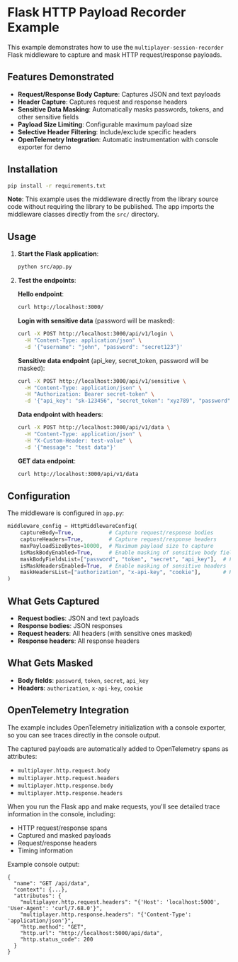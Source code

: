 # Flask HTTP Payload Recorder Example

This example demonstrates how to use the `multiplayer-session-recorder` Flask middleware to capture and mask HTTP request/response payloads.

## Features Demonstrated

- **Request/Response Body Capture**: Captures JSON and text payloads
- **Header Capture**: Captures request and response headers
- **Sensitive Data Masking**: Automatically masks passwords, tokens, and other sensitive fields
- **Payload Size Limiting**: Configurable maximum payload size
- **Selective Header Filtering**: Include/exclude specific headers
- **OpenTelemetry Integration**: Automatic instrumentation with console exporter for demo

## Installation

```bash
pip install -r requirements.txt
```

**Note**: This example uses the middleware directly from the library source code without requiring the library to be published. The app imports the middleware classes directly from the `src/` directory.

## Usage

1. **Start the Flask application**:
   ```bash
   python src/app.py
   ```

2. **Test the endpoints**:

   **Hello endpoint**:
   ```bash
   curl http://localhost:3000/
   ```

   **Login with sensitive data** (password will be masked):
   ```bash
   curl -X POST http://localhost:3000/api/v1/login \
     -H "Content-Type: application/json" \
     -d '{"username": "john", "password": "secret123"}'
   ```

   **Sensitive data endpoint** (api_key, secret_token, password will be masked):
   ```bash
   curl -X POST http://localhost:3000/api/v1/sensitive \
     -H "Content-Type: application/json" \
     -H "Authorization: Bearer secret-token" \
     -d '{"api_key": "sk-123456", "secret_token": "xyz789", "password": "mypass", "public_data": "visible"}'
   ```

   **Data endpoint with headers**:
   ```bash
   curl -X POST http://localhost:3000/api/v1/data \
     -H "Content-Type: application/json" \
     -H "X-Custom-Header: test-value" \
     -d '{"message": "test data"}'
   ```

   **GET data endpoint**:
   ```bash
   curl http://localhost:3000/api/v1/data
   ```

## Configuration

The middleware is configured in `app.py`:

```python
middleware_config = HttpMiddlewareConfig(
    captureBody=True,           # Capture request/response bodies
    captureHeaders=True,        # Capture request/response headers
    maxPayloadSizeBytes=10000,  # Maximum payload size to capture
    isMaskBodyEnabled=True,     # Enable masking of sensitive body fields
    maskBodyFieldsList=["password", "token", "secret", "api_key"],  # Fields to mask
    isMaskHeadersEnabled=True,  # Enable masking of sensitive headers
    maskHeadersList=["authorization", "x-api-key", "cookie"],       # Headers to mask
)
```

## What Gets Captured

- **Request bodies**: JSON and text payloads
- **Response bodies**: JSON responses
- **Request headers**: All headers (with sensitive ones masked)
- **Response headers**: All response headers

## What Gets Masked

- **Body fields**: `password`, `token`, `secret`, `api_key`
- **Headers**: `authorization`, `x-api-key`, `cookie`

## OpenTelemetry Integration

The example includes OpenTelemetry initialization with a console exporter, so you can see traces directly in the console output.

The captured payloads are automatically added to OpenTelemetry spans as attributes:
- `multiplayer.http.request.body`
- `multiplayer.http.request.headers`
- `multiplayer.http.response.body`
- `multiplayer.http.response.headers`

When you run the Flask app and make requests, you'll see detailed trace information in the console, including:
- HTTP request/response spans
- Captured and masked payloads
- Request/response headers
- Timing information

Example console output:
```
{
  "name": "GET /api/data",
  "context": {...},
  "attributes": {
    "multiplayer.http.request.headers": "{'Host': 'localhost:5000', 'User-Agent': 'curl/7.68.0'}",
    "multiplayer.http.response.headers": "{'Content-Type': 'application/json'}",
    "http.method": "GET",
    "http.url": "http://localhost:5000/api/data",
    "http.status_code": 200
  }
}
```
